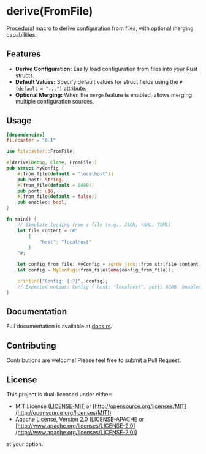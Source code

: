 # derive(FromFile)

Procedural macro to derive configuration from files, with optional merging capabilities.

## Features

- **Derive Configuration:** Easily load configuration from files into your Rust structs.
- **Default Values:** Specify default values for struct fields using the `#[default = "..."]` attribute.
- **Optional Merging:** When the `merge` feature is enabled, allows merging multiple configuration sources.

## Usage

```toml
[dependencies]
filecaster = "0.1"
```

```rust
use filecaster::FromFile;

#[derive(Debug, Clone, FromFile)]
pub struct MyConfig {
    #[from_file(default = "localhost")]
    pub host: String,
    #[from_file(default = 8080)]
    pub port: u16,
    #[from_file(default = false)]
    pub enabled: bool,
}

fn main() {
    // Simulate loading from a file (e.g., JSON, YAML, TOML)
    let file_content = r#"
        {
            "host": "localhost"
        }
    "#;

    let config_from_file: MyConfig = serde_json::from_str(file_content).unwrap();
    let config = MyConfig::from_file(Some(config_from_file));

    println!("Config: {:?}", config);
    // Expected output: Config { host: "localhost", port: 8080, enabled: false }
}
```

## Documentation

Full documentation is available at [docs.rs](https://docs.rs/filecaster).

## Contributing

Contributions are welcome! Please feel free to submit a Pull Request.

## License

This project is dual-licensed under either:

- MIT License ([LICENSE-MIT](LICENSE-MIT) or [http://opensource.org/licenses/MIT](http://opensource.org/licenses/MIT))
- Apache License, Version 2.0 ([LICENSE-APACHE](LICENSE-APACHE) or [http://www.apache.org/licenses/LICENSE-2.0](http://www.apache.org/licenses/LICENSE-2.0))

at your option.
